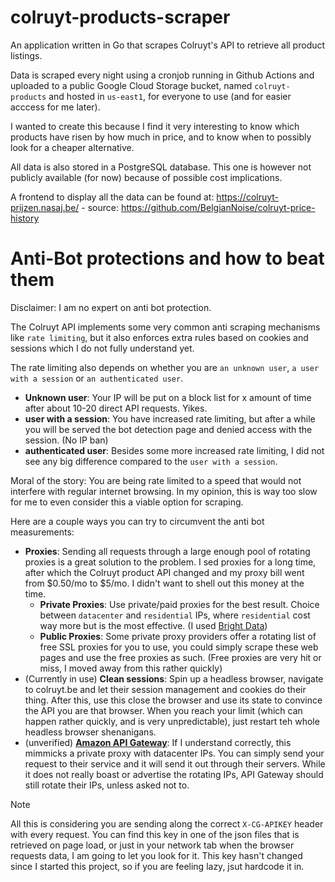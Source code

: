 # colruyt-products-scraper

An application written in Go that scrapes Colruyt's API to retrieve all product listings. 

Data is scraped every night using a cronjob running in Github Actions and uploaded to a public Google Cloud Storage bucket, named `colruyt-products` and hosted in `us-east1`, for everyone to use (and for easier acccess for me later).

I wanted to create this because I find it very interesting to know which products have risen by how much in price, and to know when to possibly look for a cheaper alternative.

All data is also stored in a PostgreSQL database. This one is however not publicly available (for now) because of possible cost implications.

A frontend to display all the data can be found at: https://colruyt-prijzen.nasaj.be/ - source: https://github.com/BelgianNoise/colruyt-price-history

# Anti-Bot protections and how to beat them

Disclaimer: I am no expert on anti bot protection.

The Colruyt API implements some very common anti scraping mechanisms like `rate limiting`, but it also enforces extra rules based on cookies and sessions which I do not fully understand yet.

The rate limiting also depends on whether you are `an unknown user`, `a user with a session` or `an authenticated user`.
- **Unknown user**: Your IP will be put on a block list for x amount of time after about 10-20 direct API requests. Yikes.
- **user with a session**: You have increased rate limiting, but after a while you will be served the bot detection page and denied access with the session. (No IP ban)
- **authenticated user**: Besides some more increased rate limiting, I did not see any big difference compared to the `user with a session`.

Moral of the story: You are being rate limited to a speed that would not interfere with regular internet browsing. In my opinion, this is way too slow for me to even consider this a viable option for scraping.

Here are a couple ways you can try to circumvent the anti bot measurements:

- **Proxies**: Sending all requests through a large enough pool of rotating proxies is a great solution to the problem. I sed proxies for a long time, after which the Colruyt product API changed and my proxy bill went from $0.50/mo to $5/mo. I didn't want to shell out this money at the time.
   - **Private Proxies**: Use private/paid proxies for the best result. Choice between `datacenter` and `residential` IPs, where `residential` cost way more but is the most effective. (I used [Bright Data](https://brightdata.com/))
   - **Public Proxies**: Some private proxy providers offer a rotating list of free SSL proxies for you to use, you could simply scrape these web pages and use the free proxies as such. (Free proxies are very hit or miss, I moved away from this rather quickly)
- (Currently in use) **Clean sessions**: Spin up a headless browser, navigate to colruyt.be and let their session management and cookies do their thing. After this, use this close the browser and use its state to convince the API you are that browser. When you reach your limit (which can happen rather quickly, and is very unpredictable), just restart teh whole headless browser shenanigans.
- (unverified) [**Amazon API Gateway**](https://aws.amazon.com/api-gateway/): If I understand correctly, this mimmicks a private proxy with datacenter IPs. You can simply send your request to their service and it will send it out through their servers. While it does not really boast or advertise the rotating IPs, API Gateway should still rotate their IPs, unless asked not to.
 
> [!NOTE]  
> All this is considering you are sending along the correct `X-CG-APIKEY` header with every request. You can find this key in one of the json files that is retrieved on page load, or just in your network tab when the browser requests data, I am going to let you look for it.
> This key hasn't changed since I started this project, so if you are feeling lazy, jsut hardcode it in.
